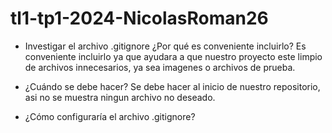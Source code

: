 # tl1-tp1-2024-NicolasRoman26
- Investigar el archivo .gitignore ¿Por qué es conveniente incluirlo?
Es conveniente incluirlo ya que ayudara a que nuestro proyecto este limpio de archivos innecesarios, ya sea imagenes o archivos de prueba.

- ¿Cuándo se debe hacer?
Se debe hacer al inicio de nuestro repositorio, asi no se muestra ningun archivo no deseado.

- ¿Cómo configuraría el archivo .gitignore?
